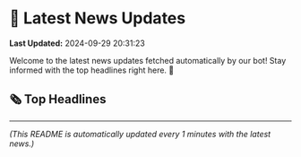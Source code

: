 # 📰 Latest News Updates
**Last Updated:** 2024-09-29 20:31:23

Welcome to the latest news updates fetched automatically by our bot! Stay informed with the top headlines right here. 🚀

## 🗞️ Top Headlines

---
*(This README is automatically updated every 1 minutes with the latest news.)*

